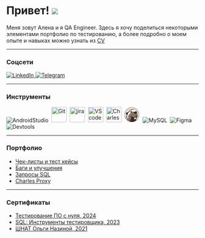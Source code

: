 <h1>
  Привет!
  <img src="https://media.giphy.com/media/hvRJCLFzcasrR4ia7z/giphy.gif" width="30px"/>
</h1>
Меня зовут Алена и я QA Engineer. Здесь я хочу поделиться некоторыми элементами портфолио по тестированию, а более подробно о моем опыте и навыках можно узнать из <a href="https://docs.google.com/document/d/11bJt0FqSYUk3LOryaEMa4bf5tpM0DNpmVYW2-TXsVwY/edit?pli=1#heading=h.78rlvk1sif5a" rel="noflow">CV</a>

---
### Соцсети
<div id="badges">
  <p>
  <a href="https://www.linkedin.com/in/alena-guraleva-004272212" rel="nofollow">
  <img src="https://camo.githubusercontent.com/78105bdf0d6f21a8c0e495de1434a8afec1f4f7f789bd1813c87e46cf0e43187/68747470733a2f2f696d672e69636f6e73382e636f6d2f3f73697a653d3531322669643d313339333026666f726d61743d706e67" title="LinkedIn"  alt="LinkedIn" width="40" height="40"/>
  </a>
  <a href="https://t.me/AlenaGuraleva" rel="nofollow">
  <img src="https://camo.githubusercontent.com/fcbf048deb1f46a9fdfea57f18321f6e641acb024cbe91522b2fb1534803251c/68747470733a2f2f696d672e69636f6e73382e636f6d2f3f73697a653d3531322669643d363333303626666f726d61743d706e67" title="Telegram"  alt="Telegram" width="40"/>
  </a>
</p>
</div>

---
### Инструменты
<div>
  <img src="https://camo.githubusercontent.com/e70b799e72de2cbcbdfc253cc4dfd3fb42eb4923972611b9e68f206b4bdff88f/68747470733a2f2f63646e2e6a7364656c6976722e6e65742f67682f64657669636f6e732f64657669636f6e2f69636f6e732f616e64726f696473747564696f2f616e64726f696473747564696f2d6f726967696e616c2e737667" title="AndroidStudio"  alt="AndroidStudio" width="40" height="40"/>&nbsp;
  <img src="https://camo.githubusercontent.com/15166a15835f145259844be455ab5945594a70c48a3090aa83d193bd5e3e9bc5/68747470733a2f2f63646e2e6a7364656c6976722e6e65742f67682f64657669636f6e732f64657669636f6e2f69636f6e732f6769742f6769742d6f726967696e616c2e737667" title="Git" **alt="Git" width="40" height="40"/>&nbsp;
  <img src="https://camo.githubusercontent.com/846a58b5795502a7f7b4016dd2c934bad2d3b80341db7ce9fc0ada3c8a1ac2d3/68747470733a2f2f63646e2e6a7364656c6976722e6e65742f67682f64657669636f6e732f64657669636f6e2f69636f6e732f6a6972612f6a6972612d6f726967696e616c2e737667" title="jira" **alt="jira" width="40" height="40"/>&nbsp;
  <img src="https://camo.githubusercontent.com/f39f203ca1defeb47e3505ef9044d3303c038c60de7e67f6c229992602e59128/68747470733a2f2f63646e2e6a7364656c6976722e6e65742f67682f64657669636f6e732f64657669636f6e2f69636f6e732f7673636f64652f7673636f64652d6f726967696e616c2e737667" title="VScode" **alt="VScode" width="40" height="40"/>&nbsp;
  <img src="https://camo.githubusercontent.com/51853941260ae860198fc42caf94c597eba7dc12e6f8d3caf65df49c1b6e82b6/68747470733a2f2f63646e2e69636f6e2d69636f6e732e636f6d2f69636f6e73322f333035332f504e472f3531322f636861726c65735f70726f78795f6d61636f735f6269677375725f69636f6e5f3139303330322e706e67" title="Charles Proxy" **alt="Charles Proxy" width="40" height="40"/>&nbsp;
  <img src="https://raw.githubusercontent.com/devicons/devicon/6910f0503efdd315c8f9b858234310c06e04d9c0/icons/dbeaver/dbeaver-original.svg" title="dbeaver"  alt="dbeaver" width="40" height="40"/>&nbsp;
  <img src="https://camo.githubusercontent.com/8b690f4dff81513c7425f3b8f6e66b34a1dea43e22562037eeb5449d18571c89/68747470733a2f2f63646e2e6a7364656c6976722e6e65742f67682f64657669636f6e732f64657669636f6e2f69636f6e732f6d7973716c2f6d7973716c2d6f726967696e616c2e737667" title="MySQL"  alt="MySQL" width="40" height="40"/>&nbsp;
    <img src="https://camo.githubusercontent.com/e39dd3b8f4afd6976f4978888b37cdaf52b825afb08eb36c99d92e2e63562553/68747470733a2f2f63646e2e6a7364656c6976722e6e65742f67682f64657669636f6e732f64657669636f6e2f69636f6e732f6669676d612f6669676d612d6f726967696e616c2e737667" title="Figma"  alt="Figma" width="40" height="40"/>&nbsp;
    <img src="https://camo.githubusercontent.com/25f6f3de7ca12c8c300b6f0a7b37c48c1e6176ded2f38d770a9d5e9b9d24fce7/68747470733a2f2f64333377756272666b69306c36382e636c6f756466726f6e742e6e65742f333862356339353361343636373336363638356435356462353564303537633836646231666335342f61306664632f7374617469632f61636165366232346439343033343736363163613930316561303766343763312f6368726f6d652d6465762d6c6f676f2d69636f6e2e706e67" title="Devtools"  alt="Devtools" width="40" height="40"/>&nbsp;
  
</div>

---
### Портфолио
- <a href="https://docs.google.com/spreadsheets/d/1mpZ3oiLvxZheZjoavP4gjw702SSxgBgVoyeCQ1H_AfE/edit?usp=sharing" rel="noflow">Чек-листы и тест кейсы</a> 
- <a href="https://docs.google.com/spreadsheets/d/17x36LYvE2l6p0XiNyBrI8-Onwf22PNtKftDKa9ZF4cA/edit?usp=sharing" rel="noflow">Баги и улучшения</a>
- <a href="https://docs.google.com/spreadsheets/d/1uEF_Io-zUWGaIqqR6jPPL1h94y4L6tpOyzlU5fYNxjk/edit?usp=sharing" rel="noflow">Запросы SQL</a>
- <a href="https://github.com/AlenaGura/Charles-Proxy.git" rel="noflow">Charles Proxy</a>



---
### Сертификаты
<!-- - <a href="" rel="noflow">Charles Proxy как инструмент тестировщика, 2024</a> -->
- <a href="https://stepik.org/cert/2550041" rel="noflow">Тестирование ПО с нуля, 2024</a>
- <a href="https://cert.software-testing.ru/362631680301728336" rel="noflow">SQL: Инструменты тестировщика, 2023</a>
- <a href="https://cert.software-testing.ru/294726115843375617" rel="noflow">ШНАТ Ольги Назиной, 2021</a>